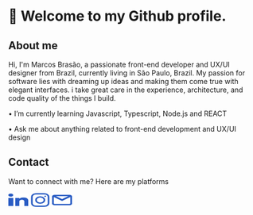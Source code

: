 # 👋 Welcome to my Github profile. 

## About me
<div>
  <p>Hi, I'm Marcos Brasão, a passionate front-end developer and UX/UI designer from Brazil, currently living in São Paulo, Brazil. My passion for software lies with dreaming up ideas and making them come true with elegant interfaces. i take great care in the experience, architecture, and code quality of the things I build.</p>
  <p>• I’m currently learning Javascript, Typescript, Node.js and REACT</p>
  <p>• Ask me about anything related to front-end development and UX/UI design</p>
  <!--<h3>Awards and Achievements</h3>-->
</div>

<!--## Work and projects
<div>
  <p>Here are some of my recent projects that I've been working on and languages/tools that I work with</p>
  <p>Please find me on LinkedIn for a more detailed description of my full work experience, education and certification.</p>
</div>-->

## Contact
<div>
  <p>Want to connect with me? Here are my platforms</p>
  <!--<a href="https://mavibrasao.com" target="_blank"><img align="center" src="https://raw.githubusercontent.com/mavibrasao/Mavibrasao/main/website.svg" alt="https://mavibrasao.com" height="30" width="40" /></a>-->
  <a href="https://www.linkedin.com/in/mavibrasao/" target="_blank"><img align="center" src="https://raw.githubusercontent.com/mavibrasao/Mavibrasao/main/linkedin.svg" alt="https://www.linkedin.com/in/mavibrasao/" height="25" width="40" /></a>
  <a href="https://www.instagram.com/mavibrasao/" target="_blank"><img align="center" src="https://raw.githubusercontent.com/mavibrasao/Mavibrasao/main/instagram.svg" alt="https://www.instagram.com/mavibrasao/" height="30" width="40" /></a>
  <!--<a href="https://www.behance.net/mavibrasao" target="_blank"><img align="center" src="https://raw.githubusercontent.com/mavibrasao/Mavibrasao/main/behance.svg" alt="https://www.behance.net/mavibrasao" height="30" width="40" /></a>
  <a href="https://dribbble.com/mavibrasao/about?utm_source=Clipboard_%22clipboard_about%22&utm_campaign=%22mavibrasao%22&utm_content=%22About%20mavibrasao%22&utm_medium=Social_Share" target="_blank"><img align="center" src="https://raw.githubusercontent.com/mavibrasao/Mavibrasao/main/dribbble.svg" alt="https://dribbble.com/mavibrasao" height="30" width="40" /></a>-->
  <a href="mailto:hello.mavibrasao@gmail.com"><img align="center" src="https://raw.githubusercontent.com/mavibrasao/Mavibrasao/main/email.svg" alt="Send e-mail to hello.mavibrasao@gmail.com" height="30" width="40" /></a>
</div>







